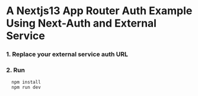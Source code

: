 # A Nextjs13 App Router Auth Example Using Next-Auth and External Service

### 1. Replace your external service auth URL
### 2. Run 

```
  npm install
  npm run dev
```

